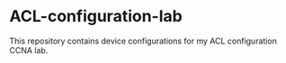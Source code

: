 # ACL-configuration-lab
This repository contains device configurations for my ACL configuration CCNA lab.
